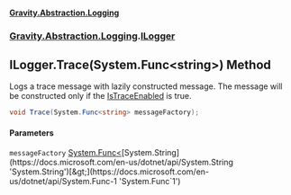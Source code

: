 #### [Gravity.Abstraction.Logging](./index.md 'index')
### [Gravity.Abstraction.Logging](./Gravity-Abstraction-Logging.md 'Gravity.Abstraction.Logging').[ILogger](./Gravity-Abstraction-Logging-ILogger.md 'Gravity.Abstraction.Logging.ILogger')
## ILogger.Trace(System.Func&lt;string&gt;) Method
Logs a trace message with lazily constructed message. The message will be constructed only if the [IsTraceEnabled](./Gravity-Abstraction-Logging-ILogger-IsTraceEnabled.md 'Gravity.Abstraction.Logging.ILogger.IsTraceEnabled') is true.  
```csharp
void Trace(System.Func<string> messageFactory);
```
#### Parameters
<a name='Gravity-Abstraction-Logging-ILogger-Trace(System-Func-string-)-messageFactory'></a>
`messageFactory` [System.Func&lt;](https://docs.microsoft.com/en-us/dotnet/api/System.Func-1 'System.Func`1')[System.String](https://docs.microsoft.com/en-us/dotnet/api/System.String 'System.String')[&gt;](https://docs.microsoft.com/en-us/dotnet/api/System.Func-1 'System.Func`1')  
  
